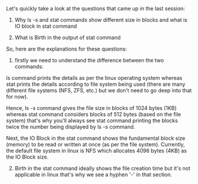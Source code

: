 Let's quickly take a look at the questions that came up in the last session:

1) Why ls -s and stat commands show different size in blocks and what is IO block in stat command

2) What is Birth in the output of stat command

So, here are the explanations for these questions:

1) firstly we need to understand the difference between the two commands:

ls command prints the details as per the linux operating system whereas stat prints the details according to file system being used (there are many different file systems (NFS, ZFS, etc.) but we don't need to go deep into that for now).

Hence,
ls -s command gives the file size in blocks of 1024 bytes (1KB) whereas stat command considers blocks of 512 bytes (based on the file system) that's why you'll always see stat command printing the blocks twice the number being displayed by ls -s command.

Next, the IO Block in the stat command shows the fundamental block size (memory) to be read or written at once (as per the file system).
Currently, the default file system in linux is NFS which allocates 4096 bytes (4KB) as the IO Block size.

2) Birth in the stat command ideally shows the file creation time but it's not applicable in linux that's why we see a hyphen '-' in that section.
